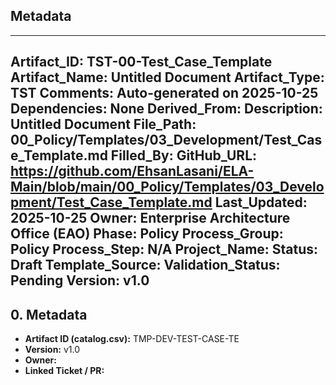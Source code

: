 ## Metadata
---
Artifact_ID: TST-00-Test_Case_Template
Artifact_Name: Untitled Document
Artifact_Type: TST
Comments: Auto-generated on 2025-10-25
Dependencies: None
Derived_From: 
Description: Untitled Document
File_Path: 00_Policy/Templates/03_Development/Test_Case_Template.md
Filled_By: 
GitHub_URL: https://github.com/EhsanLasani/ELA-Main/blob/main/00_Policy/Templates/03_Development/Test_Case_Template.md
Last_Updated: 2025-10-25
Owner: Enterprise Architecture Office (EAO)
Phase: Policy
Process_Group: Policy
Process_Step: N/A
Project_Name: 
Status: Draft
Template_Source: 
Validation_Status: Pending
Version: v1.0
---
## 0. Metadata
- **Artifact ID (catalog.csv):** TMP-DEV-TEST-CASE-TE
- **Version:** v1.0
- **Owner:** 
- **Linked Ticket / PR:** 

